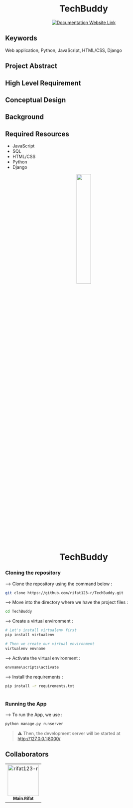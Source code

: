 <div align="center">

# TechBuddy
[![Documentation Website Link](https://img.shields.io/badge/-Documentation%20Website-brightgreen)](https://rifat123-r.github.io/TechBuddy/)


</div>


## Keywords
Web application, Python, JavaScript, HTML/CSS, Django

## Project Abstract


## High Level Requirement


## Conceptual Design


## Background

## Required Resources
- JavaScript
- SQL
- HTML/CSS
- Python
- Django




<div align="center">
<img width="30%" src="![1](https://github.com/rifat123-r/TechBuddy/assets/73204434/d731f035-1036-4db1-9089-320a942b72f6)
">

# TechBuddy
</div>

### Cloning the repository

--> Clone the repository using the command below :
```bash
git clone https://github.com/rifat123-r/TechBuddy.git

```

--> Move into the directory where we have the project files : 
```bash
cd TechBuddy

```

--> Create a virtual environment :
```bash
# Let's install virtualenv first
pip install virtualenv

# Then we create our virtual environment
virtualenv envname

```

--> Activate the virtual environment :
```bash
envname\scripts\activate

```

--> Install the requirements :
```bash
pip install -r requirements.txt

```

#

### Running the App

--> To run the App, we use :
```bash
python manage.py runserver

```

> ⚠ Then, the development server will be started at http://127.0.0.1:8000/

## Collaborators

[//]: # ( readme: collaborators -start )
<table>
<tr>
    </td>
    <td align="center">
        <a href="https://github.com/rifat123-r">
            <img src="https://avatars.githubusercontent.com/u/73204434?v=4" width="100;" alt="rifat123-r"/>
            <br />
            <sub><b>Main Rifat</b></sub>
        </a>
    </td>
</tr>
</table>

[//]: # ( readme: collaborators -end )